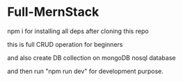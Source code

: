 # Full-MernStack

npm i for installing all deps after cloning this repo

this is full CRUD operation for beginners

and also create DB collection on mongoDB nosql database

and then run "npm run dev" for development purpose.
